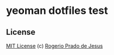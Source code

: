 # yeoman dotfiles test

## License

[MIT License](http://en.wikipedia.org/wiki/MIT_License) (c) [Rogerio Prado de Jesus](https://github.com/rogeriopradoj)
